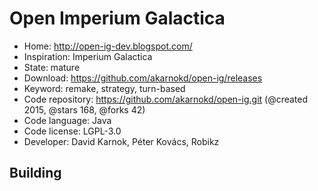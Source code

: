 # Open Imperium Galactica

- Home: http://open-ig-dev.blogspot.com/
- Inspiration: Imperium Galactica
- State: mature
- Download: https://github.com/akarnokd/open-ig/releases
- Keyword: remake, strategy, turn-based
- Code repository: https://github.com/akarnokd/open-ig.git (@created 2015, @stars 168, @forks 42)
- Code language: Java
- Code license: LGPL-3.0
- Developer: David Karnok, Péter Kovács, Robikz

## Building
